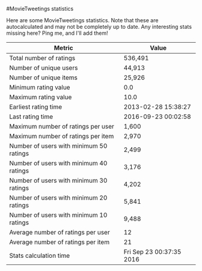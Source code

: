 #MovieTweetings statistics

Here are some MovieTweetings statistics. Note that these are autocalculated and may not be completely up to date. Any interesting stats missing here? Ping me, and I'll add them!

Metric | Value
--- | ---
Total number of ratings                 | 536,491
Number of unique users                  | 44,913
Number of unique items                  | 25,926
Minimum rating value                    | 0.0
Maximum rating value                    | 10.0
Earliest rating time                    | 2013-02-28 15:38:27
Last rating time                        | 2016-09-23 00:02:58
Maximum number of ratings per user      | 1,600
Maximum number of ratings per item      | 2,970
Number of users with minimum 50 ratings | 2,499
Number of users with minimum 40 ratings | 3,176
Number of users with minimum 30 ratings | 4,202
Number of users with minimum 20 ratings | 5,841
Number of users with minimum 10 ratings | 9,488
Average number of ratings per user      | 12
Average number of ratings per item      | 21
Stats calculation time                  | Fri Sep 23 00:37:35 2016

